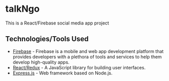 # talkNgo
This is a React/Firebase social media app project 


## Technologies/Tools Used
* [Firebase](https://firebase.google.com) - Firebase is a mobile and web app development platform that provides developers with a plethora of tools and services to help them develop high-quality apps.
* [React/Redux](https://reactjs.org/) - A JavaScript library for building user interfaces. 
* [Express.js](https://expressjs.com) - Web framework based on Node.js.

